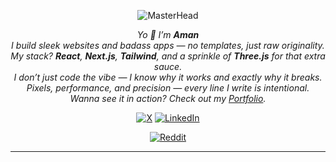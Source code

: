 <p align="center">
  <img src="https://media4.giphy.com/media/v1.Y2lkPTc5MGI3NjExN29udzlpZWJyZjh3cXp1Y3ZtNGhzdGJvM3BkNHBjNnJhd3JoMjB4cCZlcD12MV9pbnRlcm5hbF9naWZfYnlfaWQmY3Q9Zw/xUPGcIJKL7XnQSW2vC/giphy.gif" alt="MasterHead">
</p>

<p align="center">
<p align="center">
  <em>
    Yo 👾 I’m <b>Aman</b><br>
    I build sleek websites and badass apps — no templates, just raw originality.<br>
    My stack? <b>React</b>, <b>Next.js</b>, <b>Tailwind</b>, and a sprinkle of <b>Three.js</b> for that extra sauce.<br>
    I don’t just code the vibe — I know why it works and exactly why it breaks.<br>
    Pixels, performance, and precision — every line I write is intentional.<br>
    Wanna see it in action? Check out my <a href="https://t.co/vlbPEs5sT2" target="_blank" style="text-decoration: underline;">Portfolio</a>.
  </em>
</p>


</p>
 <div align="center">

[![X](https://img.shields.io/badge/-000000?style=for-the-badge&logo=x&logoColor=white)](https://x.com/BBluedv)
[![LinkedIn](https://img.shields.io/badge/LinkedIn-0077B5?style=for-the-badge&logo=linkedin&logoColor=white)](https://www.linkedin.com/in/aman-saini-11b6b1311/)
<!-- [![Bento](https://images.immediate.co.uk/production/volatile/sites/3/2023/10/AttackonTitanFinalSeasonTHEFINALCHAPTERSSpecial1Still1.6-Cropped-5843dc9.jpg?quality=90&resize=556,505)](https://bento.me/bluedv) -->
[![Reddit](https://img.shields.io/badge/-FF4500?style=for-the-badge&logo=reddit&logoColor=white)](https://www.reddit.com/user/Vivid_Sign_6403/)
<!-- [![Portfolio](https://creatorspace.imgix.net/sites/aHR0cHM6Ly9iLXBvcnRmb2xpby1zZXZlbi52ZXJjZWwuYXBwLw==/screenshot.jpeg?width=600&height=600)](https://t.co/vlbPEs5sT2) -->


</div>



---